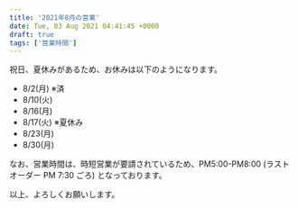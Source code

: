 ```yaml
---
title: '2021年8月の営業'
date: Tue, 03 Aug 2021 04:41:45 +0000
draft: true
tags: ['営業時間']
---
```


祝日、夏休みがあるため、お休みは以下のようになります。

*   8/2(月) ※済
*   8/10(火)
*   8/16(月)
*   8/17(火) ※夏休み
*   8/23(月)
*   8/30(月)

なお、営業時間は、時短営業が要請されているため、PM5:00-PM8:00 (ラストオーダー PM 7:30 ごろ) となっております。

以上、よろしくお願いします。